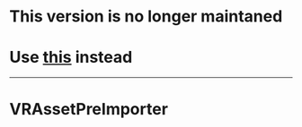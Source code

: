 # This version is no longer maintaned
# Use [this](https://github.com/Rikketh/Unity-AssetPreImporter) instead

----

# VRAssetPreImporter
